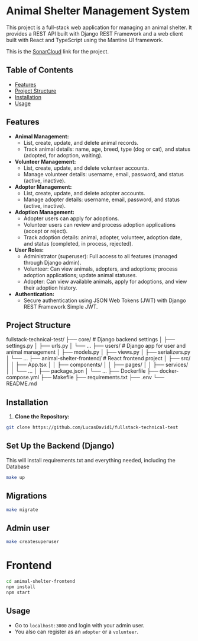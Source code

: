 # Animal Shelter Management System

This project is a full-stack web application for managing an animal shelter. It provides a REST API built with Django REST Framework and a web client built with React and TypeScript using the Mantine UI framework.

This is the [SonarCloud](https://sonarcloud.io/project/overview?id=LucasDavid1_fullstack-technical-test) link for the project.

## Table of Contents

- [Features](#features)
- [Project Structure](#project-structure)
- [Installation](#installation)
- [Usage](#usage)

## Features

- **Animal Management:**
    - List, create, update, and delete animal records.
    - Track animal details: name, age, breed, type (dog or cat), and status (adopted, for adoption, waiting).
- **Volunteer Management:**
    - List, create, update, and delete volunteer accounts.
    - Manage volunteer details: username, email, password, and status (active, inactive).
- **Adopter Management:**
    - List, create, update, and delete adopter accounts.
    - Manage adopter details: username, email, password, and status (active, inactive).
- **Adoption Management:**
    - Adopter users can apply for adoptions.
    - Volunteer users can review and process adoption applications (accept or reject).
    - Track adoption details: animal, adopter, volunteer, adoption date, and status (completed, in process, rejected).
- **User Roles:**
    - Administrator (superuser): Full access to all features (managed through Django admin).
    - Volunteer: Can view animals, adopters, and adoptions; process adoption applications; update animal statuses.
    - Adopter: Can view available animals, apply for adoptions, and view their adoption history.
- **Authentication:**
    - Secure authentication using JSON Web Tokens (JWT) with Django REST Framework Simple JWT.

## Project Structure

fullstack-technical-test/
├── core/ # Django backend settings
│ ├── settings.py
│ ├── urls.py
│ └── ...
├── users/ # Django app for user and animal management
│ ├── models.py
│ ├── views.py
│ ├── serializers.py
│ └── ...
├── animal-shelter-frontend/ # React frontend project
│ ├── src/
│ │ ├── App.tsx
│ │ ├── components/
│ │ ├── pages/
│ │ ├── services/
│ │ └── ...
│ ├── package.json
│ └── ...
├── Dockerfile
├── docker-compose.yml
├── Makefile
├── requirements.txt
├── .env
└── README.md


## Installation

1. **Clone the Repository:**
```bash
git clone https://github.com/LucasDavid1/fullstack-technical-test
```
   
## Set Up the Backend (Django)
This will install requirements.txt and everything needed, including the Database
```bash
make up
```

## Migrations
```bash
make migrate
```

## Admin user
```bash
make createsuperuser
```

# Frontend
```bash
cd animal-shelter-frontend
npm install
npm start
```
## Usage
- Go to `localhost:3000` and login with your admin user.
- You also can register as an `adopter` or a `volunteer`.
